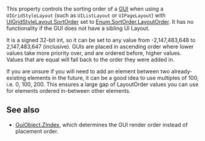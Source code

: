 This property controls the sorting order of a [GUI](https://developer.roblox.com/api-reference/class/GuiObject) when using a `UIGridStyleLayout` (such as `UIListLayout` or `UIPageLayout`) with [UIGridStyleLayout.SortOrder](https://developer.roblox.com/api-reference/property/UIGridStyleLayout/SortOrder) set to [Enum.SortOrder.LayoutOrder](https://developer.roblox.com/search#stq=SortOrder). It has no functionality if the GUI does not have a sibling UI Layout.

It is a signed 32-bit int, so it can be set to any value from -2,147,483,648 to 2,147,483,647 (inclusive). GUIs are placed in ascending order where lower values take more priority over, and are ordered before, higher values. Values that are equal will fall back to the order they were added in.

If you are unsure if you will need to add an element between two already-existing elements in the future, it can be a good idea to use multiples of 100, i.e. 0, 100, 200. This ensures a large gap of LayoutOrder values you can use for elements ordered in-between other elements.

## See also

 - [GuiObject.ZIndex](https://developer.roblox.com/api-reference/property/GuiObject/ZIndex), which determines the GUI render order instead of placement order.